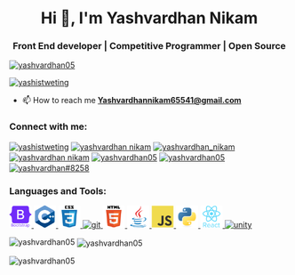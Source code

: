 <h1 align="center">Hi 👋, I'm Yashvardhan Nikam</h1>
<h3 align="center">Front End developer | Competitive Programmer | Open Source</h3>


<p align="left"> <a href="https://github.com/ryo-ma/github-profile-trophy"><img src="https://github-profile-trophy.vercel.app/?username=yashvardhan05" alt="yashvardhan05" /></a> </p>

<p align="left"> <a href="https://twitter.com/yashistweting" target="blank"><img src="https://img.shields.io/twitter/follow/yashistweting?logo=twitter&style=for-the-badge" alt="yashistweting" /></a> </p>

- 📫 How to reach me **Yashvardhannikam65541@gmail.com**

<h3 align="left">Connect with me:</h3>
<p align="left">
<a href="https://twitter.com/yashistweting" target="blank"><img align="center" src="https://raw.githubusercontent.com/rahuldkjain/github-profile-readme-generator/master/src/images/icons/Social/twitter.svg" alt="yashistweting" height="30" width="40" /></a>
<a href="https://linkedin.com/in/yashvardhan nikam" target="blank"><img align="center" src="https://raw.githubusercontent.com/rahuldkjain/github-profile-readme-generator/master/src/images/icons/Social/linked-in-alt.svg" alt="yashvardhan nikam" height="30" width="40" /></a>
<a href="https://instagram.com/yashvardhan_nikam" target="blank"><img align="center" src="https://raw.githubusercontent.com/rahuldkjain/github-profile-readme-generator/master/src/images/icons/Social/instagram.svg" alt="yashvardhan_nikam" height="30" width="40" /></a>
<a href="https://www.youtube.com/c/yashvardhan nikam" target="blank"><img align="center" src="https://raw.githubusercontent.com/rahuldkjain/github-profile-readme-generator/master/src/images/icons/Social/youtube.svg" alt="yashvardhan nikam" height="30" width="40" /></a>
<a href="https://www.codechef.com/users/yashvardhan05" target="blank"><img align="center" src="https://cdn.jsdelivr.net/npm/simple-icons@3.1.0/icons/codechef.svg" alt="yashvardhan05" height="30" width="40" /></a>
<a href="https://codeforces.com/profile/yashvardhan05" target="blank"><img align="center" src="https://cdn.jsdelivr.net/npm/simple-icons@3.0.1/icons/codeforces.svg" alt="yashvardhan05" height="30" width="40" /></a>
<a href="https://discord.gg/yashvardhan#8258" target="blank"><img align="center" src="https://raw.githubusercontent.com/rahuldkjain/github-profile-readme-generator/master/src/images/icons/Social/discord.svg" alt="yashvardhan#8258" height="30" width="40" /></a>
</p>

<h3 align="left">Languages and Tools:</h3>
<p align="left"> <a href="https://getbootstrap.com" target="_blank"> <img src="https://raw.githubusercontent.com/devicons/devicon/master/icons/bootstrap/bootstrap-plain-wordmark.svg" alt="bootstrap" width="40" height="40"/> </a> <a href="https://www.w3schools.com/cpp/" target="_blank"> <img src="https://raw.githubusercontent.com/devicons/devicon/master/icons/cplusplus/cplusplus-original.svg" alt="cplusplus" width="40" height="40"/> </a> <a href="https://www.w3schools.com/css/" target="_blank"> <img src="https://raw.githubusercontent.com/devicons/devicon/master/icons/css3/css3-original-wordmark.svg" alt="css3" width="40" height="40"/> </a> <a href="https://git-scm.com/" target="_blank"> <img src="https://www.vectorlogo.zone/logos/git-scm/git-scm-icon.svg" alt="git" width="40" height="40"/> </a> <a href="https://www.w3.org/html/" target="_blank"> <img src="https://raw.githubusercontent.com/devicons/devicon/master/icons/html5/html5-original-wordmark.svg" alt="html5" width="40" height="40"/> </a> <a href="https://www.java.com" target="_blank"> <img src="https://raw.githubusercontent.com/devicons/devicon/master/icons/java/java-original.svg" alt="java" width="40" height="40"/> </a> <a href="https://developer.mozilla.org/en-US/docs/Web/JavaScript" target="_blank"> <img src="https://raw.githubusercontent.com/devicons/devicon/master/icons/javascript/javascript-original.svg" alt="javascript" width="40" height="40"/> </a> <a href="https://www.python.org" target="_blank"> <img src="https://raw.githubusercontent.com/devicons/devicon/master/icons/python/python-original.svg" alt="python" width="40" height="40"/> </a> <a href="https://reactjs.org/" target="_blank"> <img src="https://raw.githubusercontent.com/devicons/devicon/master/icons/react/react-original-wordmark.svg" alt="react" width="40" height="40"/> </a> <a href="https://unity.com/" target="_blank"> <img src="https://www.vectorlogo.zone/logos/unity3d/unity3d-icon.svg" alt="unity" width="40" height="40"/> </a> </p>

<p><img align="left" src="https://github-readme-stats.vercel.app/api/top-langs?username=yashvardhan05&show_icons=true&locale=en&layout=compact" alt="yashvardhan05" /></p>

<p>&nbsp;<img align="center" src="https://github-readme-stats.vercel.app/api?username=yashvardhan05&show_icons=true&locale=en" alt="yashvardhan05" /></p>

<p><img align="center" src="https://github-readme-streak-stats.herokuapp.com/?user=yashvardhan05&" alt="yashvardhan05" /></p>
